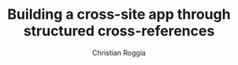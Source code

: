 ---
path: '/blog/building-a-cross-site-app-through-structured-cross-references/'
slug: 'building-a-cross-site-app-through-structured-cross-references'
publishedAt: '2021-01-12'
author: Christian Roggia
target: developers

title: 'Building a cross-site app through structured cross-references'
teaser: |
  Learn how to build an app that relies on multiple data sources such as
  MyAnimeList, AniDB, Baka Manga-Updates, and much more.

overline: >
  GraphQL API insight
---